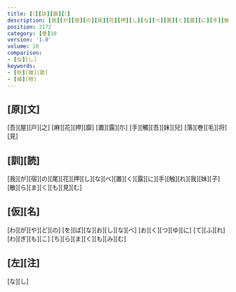 ```yaml
---
title: [（][詠][露][）]
description: [我][が][宿][の][尾][花][押][し][な][べ][置][く][露][に][手][触][れ][我][妹][子][散][ら][ま][く][も][見][む]
position: 2172
category: [巻]10
version: '1.0'
volume: 10
comparison:
- [な][し]
keywords:
- [秋][雑][歌]
- [植][物]
---
```


## [原][文]

[吾][屋][戸][之] [麻][花][押][靡] [置][露][尓] [手][觸][吾][妹][兒] [落][巻][毛][将][見]

## [訓][読]

[我][が][宿][の][尾][花][押][し][な][べ][置][く][露][に][手][触][れ][我][妹][子][散][ら][ま][く][も][見][む]

## [仮][名]

[わ][が][や][ど][の] [を][ば][な][お][し][な][べ] [お][く][つ][ゆ][に] [て][ふ][れ][わ][ぎ][も][こ] [ち][ら][ま][く][も][み][む]

## [左][注]

[な][し]
